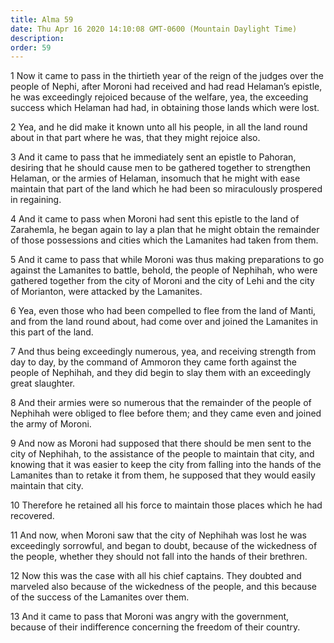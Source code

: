 ```yaml
---
title: Alma 59
date: Thu Apr 16 2020 14:10:08 GMT-0600 (Mountain Daylight Time)
description: 
order: 59
---
```


<p>
  1 Now it came to pass in the thirtieth year of the reign of the judges over
  the people of Nephi, after Moroni had received and had read Helaman&#x2019;s
  epistle, he was exceedingly rejoiced because of the welfare, yea, the
  exceeding success which Helaman had had, in obtaining those lands which were
  lost.
</p>
<p>
  2 Yea, and he did make it known unto all his people, in all the land round
  about in that part where he was, that they might rejoice also.
</p>
<p>
  3 And it came to pass that he immediately sent an epistle to Pahoran, desiring
  that he should cause men to be gathered together to strengthen Helaman, or the
  armies of Helaman, insomuch that he might with ease maintain that part of the
  land which he had been so miraculously prospered in regaining.
</p>
<p>
  4 And it came to pass when Moroni had sent this epistle to the land of
  Zarahemla, he began again to lay a plan that he might obtain the remainder of
  those possessions and cities which the Lamanites had taken from them.
</p>
<p>
  5 And it came to pass that while Moroni was thus making preparations to go
  against the Lamanites to battle, behold, the people of Nephihah, who were
  gathered together from the city of Moroni and the city of Lehi and the city of
  Morianton, were attacked by the Lamanites.
</p>
<p>
  6 Yea, even those who had been compelled to flee from the land of Manti, and
  from the land round about, had come over and joined the Lamanites in this part
  of the land.
</p>
<p>
  7 And thus being exceedingly numerous, yea, and receiving strength from day to
  day, by the command of Ammoron they came forth against the people of Nephihah,
  and they did begin to slay them with an exceedingly great slaughter.
</p>
<p>
  8 And their armies were so numerous that the remainder of the people of
  Nephihah were obliged to flee before them; and they came even and joined the
  army of Moroni.
</p>
<span></span>
<p>
  9 And now as Moroni had supposed that there should be men sent to the city of
  Nephihah, to the assistance of the people to maintain that city, and knowing
  that it was easier to keep the city from falling into the hands of the
  Lamanites than to retake it from them, he supposed that they would easily
  maintain that city.
</p>
<p>
  10 Therefore he retained all his force to maintain those places which he had
  recovered.
</p>
<p>
  11 And now, when Moroni saw that the city of Nephihah was lost he was
  exceedingly sorrowful, and began to doubt, because of the wickedness of the
  people, whether they should not fall into the hands of their brethren.
</p>
<p>
  12 Now this was the case with all his chief captains. They doubted and
  marveled also because of the wickedness of the people, and this because of the
  success of the Lamanites over them.
</p>
<p>
  13 And it came to pass that Moroni was angry with the government, because of
  their indifference concerning the freedom of their country.
</p>
